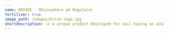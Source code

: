 ```yaml
---
name: KRISHI - Rhizosphere pH Regulator
fertilizer: true
image_path: /images/krish-logo.jpg
shortdescription: is a unique product developed for soil having an alkaline pH range.
---
```

